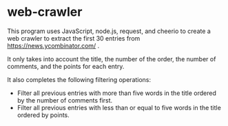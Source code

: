 # web-crawler

This program uses JavaScript, node.js, request, and cheerio to create a web crawler to extract the first 30 entries from https://news.ycombinator.com/ .

It only takes into account the title, the number of the order, the number of comments, and the points for each entry.​

It also completes the following filtering operations:
<ul>
  <li>Filter all previous entries with more than five words in the title ordered by the number of comments first.</li>
  <li>Filter all previous entries with less than or equal to five words in the title ordered by points.</li>
</ul>